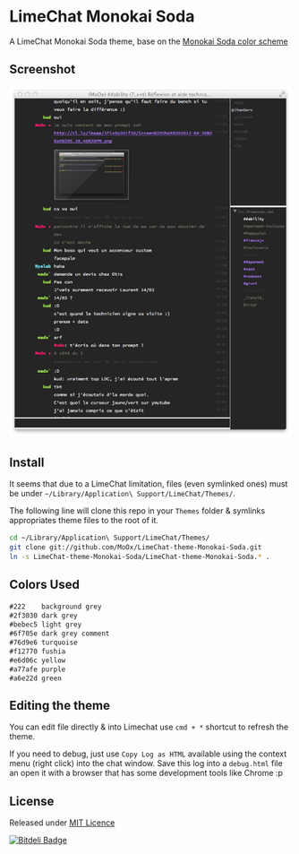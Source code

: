 # LimeChat Monokai Soda

A LimeChat Monokai Soda theme, base on the [Monokai Soda color scheme](https://github.com/buymeasoda/soda-theme/#bonus-options)

## Screenshot

![LimeChat theme Monokai Soda](screenshot.png)

## Install

It seems that due to a LimeChat limitation, files (even symlinked ones) must be under `~/Library/Application\ Support/LimeChat/Themes/`.

The following line will clone this repo in your `Themes` folder & symlinks appropriates theme files to the root of it.

```bash
cd ~/Library/Application\ Support/LimeChat/Themes/
git clone git://github.com/MoOx/LimeChat-theme-Monokai-Soda.git
ln -s LimeChat-theme-Monokai-Soda/LimeChat-theme-Monokai-Soda.* .
```

## Colors Used

    #222    background grey
    #2f3030 dark grey 
    #bebec5 light grey
    #6f705e dark grey comment 
    #76d9e6 turquoise
    #f12770 fushia
    #e6d06c yellow
    #a77afe purple
    #a6e22d green

## Editing the theme

You can edit file directly & into Limechat use `cmd + *` shortcut to refresh the theme.

If you need to debug, just use `Copy Log as HTML` available using the context menu (right click) into the chat window.
Save this log into a `debug.html` file an open it with a browser that has some development tools like Chrome :p

## License

Released under [MIT Licence](http://moox.mit-license.org/)

[![Bitdeli Badge](https://d2weczhvl823v0.cloudfront.net/MoOx/limechat-theme-monokai-soda/trend.png)](https://bitdeli.com/free "Bitdeli Badge")

